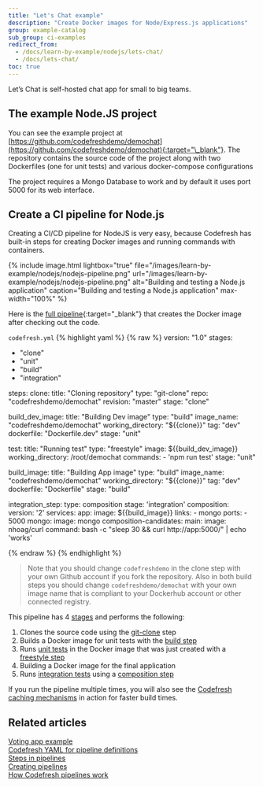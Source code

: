 ```yaml
---
title: "Let's Chat example"
description: "Create Docker images for Node/Express.js applications"
group: example-catalog
sub_group: ci-examples
redirect_from:
  - /docs/learn-by-example/nodejs/lets-chat/
  - /docs/lets-chat/
toc: true
---
```


Let’s Chat is self-hosted chat app for small to big teams.

## The example Node.JS project

You can see the example project at [https://github.com/codefreshdemo/demochat](https://github.com/codefreshdemo/demochat){:target="\_blank"}. The repository contains the source code of the project along with two Dockerfiles (one for unit tests) and various docker-compose configurations

The project requires a Mongo Database to work and by default it uses port 5000 for its web interface.

## Create a CI pipeline for Node.js 

Creating a CI/CD pipeline for NodeJS is very easy, because Codefresh has built-in steps for creating Docker images and running commands with containers.

{% include image.html 
lightbox="true" 
file="/images/learn-by-example/nodejs/nodejs-pipeline.png" 
url="/images/learn-by-example/nodejs/nodejs-pipeline.png" 
alt="Building and testing a Node.js application"
caption="Building and testing a Node.js application"
max-width="100%" 
%}

Here is the [full pipeline](https://github.com/codefreshdemo/demochat/blob/master/codefresh.yml){:target="\_blank"} that creates the Docker image after checking out the code.

 `codefresh.yml`
{% highlight yaml %}
{% raw %}
version: "1.0"
stages:
  - "clone"
  - "unit"
  - "build"
  - "integration"

steps:
  clone:
    title: "Cloning repository"
    type: "git-clone"
    repo: "codefreshdemo/demochat"
    revision: "master"
    stage: "clone"

  build_dev_image:
    title: "Building Dev image"
    type: "build"
    image_name: "codefreshdemo/demochat"
    working_directory: "${{clone}}"
    tag: "dev"
    dockerfile: "Dockerfile.dev"
    stage: "unit"

  test:
    title: "Running test"
    type: "freestyle" 
    image: ${{build_dev_image}} 
    working_directory: /root/demochat
    commands:
      - 'npm run test'
    stage: "unit"
  
  build_image:
    title: "Building App image"
    type: "build"
    image_name: "codefreshdemo/demochat"
    working_directory: "${{clone}}"
    tag: "dev"
    dockerfile: "Dockerfile"
    stage: "build"
    
  integration_step:
    type: composition
    stage: 'integration'
    composition:
      version: '2'
      services:
        app:
          image: ${{build_image}}
          links:
            - mongo
          ports:
            - 5000
        mongo:
          image: mongo
    composition-candidates:
      main:
        image: nhoag/curl
        command: bash -c "sleep 30 && curl http://app:5000/" | echo 'works'    

{% endraw %}
{% endhighlight %}

> Note that you should change `codefreshdemo` in the clone step with your own Github account if you fork the repository. Also in both build steps you should change `codefreshdemo/demochat` with your own image name that is compliant to your Dockerhub account or other connected registry.

This pipeline has 4 [stages]({{site.baseurl}}/docs/pipelines/stages/) and performs the following:

 1. Clones the source code using the [git-clone]({{site.baseurl}}/docs/pipelines/steps/git-clone/) step
 1. Builds a Docker image for unit tests with the [build step]({{site.baseurl}}/docs/pipelines/steps/build/)
 1. Runs [unit tests]({{site.baseurl}}/docs/testing/unit-tests/) in the Docker image that was just created with a [freestyle step]({{site.baseurl}}/docs/pipelines/steps/freestyle/)
 1. Building a Docker image for the final application
 1. Runs [integration tests]({{site.baseurl}}/docs/testing/integration-tests/) using a [composition step]({{site.baseurl}}/docs/pipelines/steps/composition/)

If you run the pipeline multiple times, you will also see the [Codefresh caching mechanisms]({{site.baseurl}}/docs/pipelines/pipeline-caching/) in action for faster build times.

## Related articles
[Voting app example]({{site.baseurl}}/docs/example-catalog/ci-examples/voting-app/)  
[Codefresh YAML for pipeline definitions]({{site.baseurl}}/docs/pipelines/what-is-the-codefresh-yaml/)  
[Steps in pipelines]({{site.baseurl}}/docs/pipelines/steps/)  
[Creating pipelines]({{site.baseurl}}/docs/pipelines/pipelines/)  
[How Codefresh pipelines work]({{site.baseurl}}/docs/pipelines/introduction-to-codefresh-pipelines/)  




